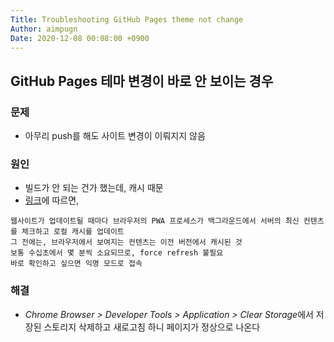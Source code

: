 ```yaml
---
Title: Troubleshooting GitHub Pages theme not change
Author: aimpugn
Date: 2020-12-08 00:08:00 +0900
---
```


## GitHub Pages 테마 변경이 바로 안 보이는 경우

### 문제

- 아무리 push를 해도 사이트 변경이 이뤄지지 않음

### 원인

- 빌드가 안 되는 건가 했는데, 캐시 때문
- [링크](https://github.com/cotes2020/jekyll-theme-chirpy/issues/135#issuecomment-694934056)에 따르면,

```
웹사이트가 업데이트될 때마다 브라우저의 PWA 프로세스가 백그라운드에서 서버의 최신 컨텐츠를 체크하고 로컬 캐시를 업데이트
그 전에는, 브라우저에서 보여지는 컨텐츠는 이전 버전에서 캐시된 것
보통 수십초에서 몇 분씩 소요되므로, force refresh 불필요
바로 확인하고 싶으면 익명 모드로 접속
```

### 해결

- *Chrome Browser > Developer Tools > Application > Clear Storage*에서 저장된 스토리지 삭제하고 새로고침 하니 페이지가 정상으로 나온다
